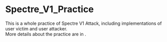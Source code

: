 # Spectre_V1_Practice
This is a whole practice of Spectre V1 Attack, including implementations of user victim and user attacker.<br>
More details about the practice are in .
